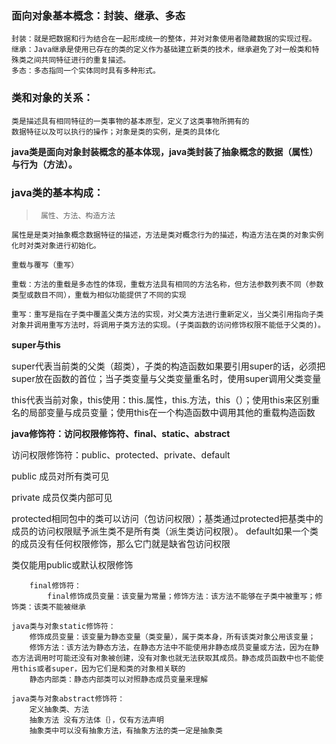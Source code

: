  ### 面向对象基本概念：封装、继承、多态
 ```
 封装：就是把数据和行为结合在一起形成统一的整体，并对对象使用者隐藏数据的实现过程。
继承：Java继承是使用已存在的类的定义作为基础建立新类的技术，继承避免了对一般类和特殊类之间共同特征进行的重复描述。
多态：多态指同一个实体同时具有多种形式。
 ```
 ### 类和对象的关系：
 ```
 类是描述具有相同特征的一类事物的基本原型，定义了这类事物所拥有的
 数据特征以及可以执行的操作；对象是类的实例，是类的具体化
 ```
**java类是面向对象封装概念的基本体现，java类封装了抽象概念的数据（属性）与行为（方法）。**
 
 ### java类的基本构成：
>      属性、方法、构造方法

```
属性是是类对抽象概念数据特征的描述，方法是类对概念行为的描述，构造方法在类的对象实例化时对类对象进行初始化。

重载与覆写（重写）

重载：方法的重载是多态性的体现，重载方法具有相同的方法名称，但方法参数列表不同（参数类型或数目不同），重载为相似功能提供了不同的实现

重写：重写是指在子类中覆盖父类方法的实现，对父类方法进行重新定义，当父类引用指向子类对象并调用重写方法时，将调用子类方法的实现。(子类函数的访问修饰权限不能低于父类的)。
```
**super与this**

super代表当前类的父类（超类），子类的构造函数如果要引用super的话，必须把super放在函数的首位；当子类变量与父类变量重名时，使用super调用父类变量

this代表当前对象，this使用：this.属性，this.方法，this（）；使用this来区别重名的局部变量与成员变量；使用this在一个构造函数中调用其他的重载构造函数

**java修饰符：访问权限修饰符、final、static、abstract**

访问权限修饰符：public、protected、private、default

public 成员对所有类可见

private 成员仅类内部可见

protected相同包中的类可以访问（包访问权限）；基类通过protected把基类中的成员的访问权限赋予派生类不是所有类（派生类访问权限）。
default如果一个类的成员没有任何权限修饰，那么它门就是缺省包访问权限

类仅能用public或默认权限修饰
```
    final修饰符：
        final修饰成员变量：该变量为常量；修饰方法：该方法不能够在子类中被重写；修饰类：该类不能被继承

java类与对象static修饰符：
    修饰成员变量：该变量为静态变量（类变量），属于类本身，所有该类对象公用该变量；
    修饰方法：该方法为静态方法，在静态方法中不能使用非静态成员变量或方法，因为在静态方法调用时可能还没有对象被创建，没有对象也就无法获取其成员。静态成员函数中也不能使用this或者super，因为它们是和类的对象相关联的
    静态内部类：静态内部类可以对照静态成员变量来理解
    
java类与对象abstract修饰符：
    定义抽象类、方法
    抽象方法 没有方法体｛｝，仅有方法声明
    抽象类中可以没有抽象方法，有抽象方法的类一定是抽象类
```